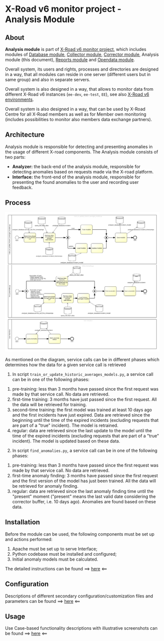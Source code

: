 # X-Road v6 monitor project - Analysis Module

## About

**Analysis module** is part of [X-Road v6 monitor project](../readme.md), which includes modules of [Database module](database_module.md), [Collector module](collector_module.md), [Corrector module](corrector_module.md), Analysis module (this document), [Reports module](reports_module.md) and [Opendata module](opendata_module.md).

Overall system, its users and rights, processes and directories are designed in a way, that all modules can reside in one server (different users but in same group) and also in separate servers. 

Overall system is also designed in a way, that allows to monitor data from different X-Road v6 instances (`ee-dev`, `ee-test`, `EE`), see also [X-Road v6 environments](https://www.ria.ee/en/x-road-environments.html#v6).

Overall system is also designed in a way, that can be used by X-Road Centre for all X-Road members as well as for Member own monitoring (includes possibilities to monitor also members data exchange partners).

## Architecture

Analysis module is responsible for detecting and presenting anomalies in the usage of different X-road components. 
The Analysis module consists of two parts:

- **Analyzer:** the back-end of the analysis module, responsible for detecting anomalies based on requests made via the X-road platform.
- **Interface:** the front-end of the analysis module, responsible for presenting the found anomalies to the user and recording user feedback.

## Process

![analysis module diagram](img/analysis_module/x_road_analyzer.png "Analysis module diagram")

As mentioned on the diagram, service calls can be in different phases which determines how the data for a given service call is retrieved

1. In script ``train_or_update_historic_averages_models.py``, a service call can be in one of the following phases:

1) pre-training: less than 3 months have passed since the first request was made by that service call. No data are retrieved.
2) first-time training: 3 months have just passed since the first request. All the data will be retrieved for training.
3) second-time training: the first model was trained at least 10 days ago and the first incidents have just expired. Data are retrieved since the beginning until the time of the expired incidents (excluding requests that are part of a "true" incident). The model is retrained.
4) regular: data are retrieved since the last update to the model until the time of the expired incidents (excluding requests that are part of a "true" incident). The model is updated based on these data.

2. In script ``find_anomalies.py``, a service call can be in one of the following phases:

1) pre-training: less than 3 months have passed since the first request was made by that service call. No data are retrieved.
2) first-time anomaly finding: 3 months have passed since the first request and the first version of the model has just been trained. All the data will be retrieved for anomaly finding.
3) regular: data are retrieved since the last anomaly finding time until the "present" moment ("present" means the last valid date considering the corrector buffer, i.e. 10 days ago). Anomalies are found based on these data.

## Installation

Before the module can be used, the following components must be set up and actions performed:

1. Apache must be set up to serve Interface;
2. Python codebase must be installed and configured;
3. Initial anomaly models must be calculated.

The detailed instructions can be found ==> [here](analysis_module/installation.md) <==

## Configuration

Descriptions of different secondary configuration/customization files and parameters can be found ==>  [here](analysis_module/customization.md) <==

## Usage

Use Case-based functionality descriptions with illustrative screenshots can be found ==> [here](analysis_module/usage.md) <==

